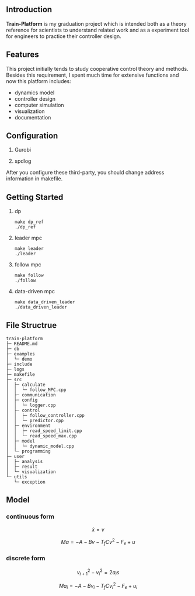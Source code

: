 ## Introduction
**Train-Platform** is my graduation project which is intended both as a theory reference for scientists to understand related work and as a experiment tool for engineers to practice their controller design.
## Features
This project initially tends to study cooperative control theory and methods. Besides this requirement, I spent much time for extensive functions and now this platform includes:
- dynamics model
- controller design
- computer simulation 
- visualization 
- documentation

## Configuration
1. Gurobi

2. spdlog

After you configure these third-party, you should change address information in makefile. 

## Getting Started

1. dp

   ``` 
   make dp_ref
   ./dp_ref
2. leader mpc
   ``` 
   make leader
   ./leader
3. follow mpc
   ``` 
   make follow
   ./follow
   ```
4. data-driven mpc
   ```
   make data_driven_leader
   ./data_driven_leader
   ```

## File Structrue
```
train-platform
├─ README.md
├─ db
├─ examples
│  └─ demo
├─ include
├─ logs
├─ makefile
├─ src
│  ├─ calculate
│  │  └─ follow_MPC.cpp
│  ├─ communication
│  ├─ config
│  │  └─ logger.cpp
│  ├─ control
│  │  ├─ follow_controller.cpp
│  │  └─ predictor.cpp
│  ├─ environment
│  │  ├─ read_speed_limit.cpp
│  │  └─ read_speed_max.cpp
│  ├─ model
│  │  └─ dynamic_model.cpp
│  └─ programming
├─ user
│  ├─ analysis
│  ├─ result
│  └─ visualization
└─ utils
   └─ exception

```


## Model
### continuous form

$$
\dot{x} = v \tag{1}
$$

$$
Ma = -A - Bv-T_fCv^2-F_e+u \tag{2}
$$

### discrete form

$$
v_{i+1}^2 - v_{i}^2 = 2a_is \tag{3}
$$

$$
Ma_i = -A-Bv_i-T_fCv_i^2-F_e+u_i \tag{4}
$$


